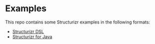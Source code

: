 # Examples

This repo contains some Structurizr examples in the following formats:

- [Structurizr DSL](https://github.com/structurizr/examples/tree/main/dsl)
- [Structurizr for Java](https://github.com/structurizr/examples/tree/main/java)